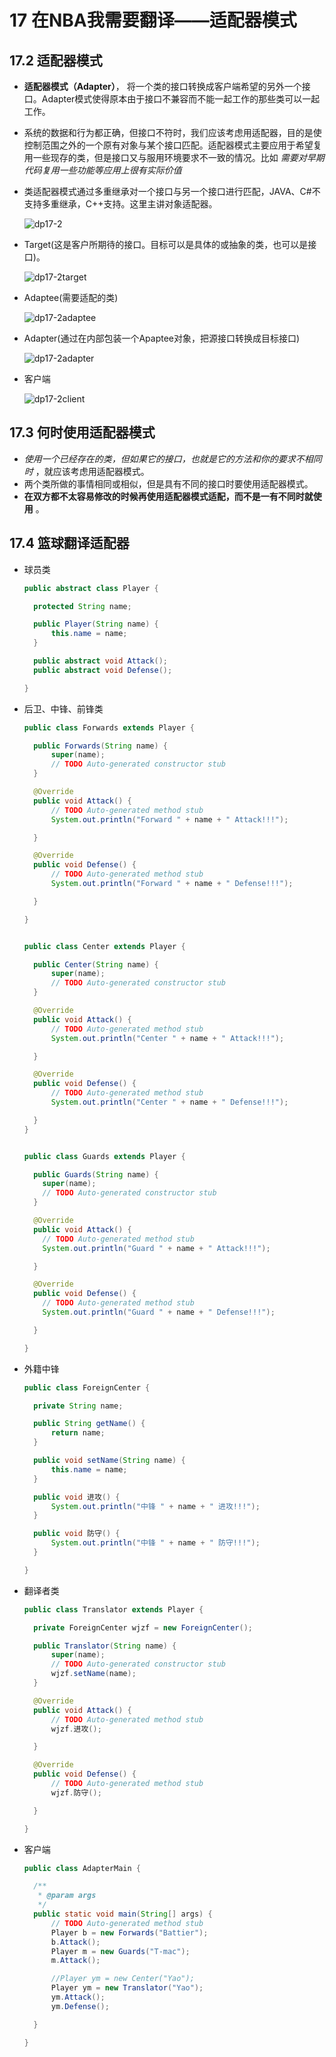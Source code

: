 # 17 在NBA我需要翻译——适配器模式

## 17.2 适配器模式

- **适配器模式（Adapter）**， 将一个类的接口转换成客户端希望的另外一个接口。Adapter模式使得原本由于接口不兼容而不能一起工作的那些类可以一起工作。
- 系统的数据和行为都正确，但接口不符时，我们应该考虑用适配器，目的是使控制范围之外的一个原有对象与某个接口匹配。适配器模式主要应用于希望复用一些现存的类，但是接口又与服用环境要求不一致的情况。比如 *需要对早期代码复用一些功能等应用上很有实际价值*
- 类适配器模式通过多重继承对一个接口与另一个接口进行匹配，JAVA、C#不支持多重继承，C++支持。这里主讲对象适配器。

  ![dp17-2](/assets/dp17-2.jpg)

- Target(这是客户所期待的接口。目标可以是具体的或抽象的类，也可以是接口)。

  ![dp17-2target](/assets/dp17-2target.jpg)

- Adaptee(需要适配的类)

  ![dp17-2adaptee](/assets/dp17-2adaptee.jpg)

- Adapter(通过在内部包装一个Apaptee对象，把源接口转换成目标接口)

  ![dp17-2adapter](/assets/dp17-2adapter.jpg)

- 客户端

  ![dp17-2client](/assets/dp17-2client.jpg)

## 17.3 何时使用适配器模式

- *使用一个已经存在的类，但如果它的接口，也就是它的方法和你的要求不相同时* ，就应该考虑用适配器模式。
- 两个类所做的事情相同或相似，但是具有不同的接口时要使用适配器模式。
- **在双方都不太容易修改的时候再使用适配器模式适配，而不是一有不同时就使用** 。

## 17.4 篮球翻译适配器

- 球员类

  ```java
  public abstract class Player {

  	protected String name;

  	public Player(String name) {
  		this.name = name;
  	}

  	public abstract void Attack();
  	public abstract void Defense();

  }
  ```

- 后卫、中锋、前锋类

  ```java
  public class Forwards extends Player {

  	public Forwards(String name) {
  		super(name);
  		// TODO Auto-generated constructor stub
  	}

  	@Override
  	public void Attack() {
  		// TODO Auto-generated method stub
  		System.out.println("Forward " + name + " Attack!!!");

  	}

  	@Override
  	public void Defense() {
  		// TODO Auto-generated method stub
  		System.out.println("Forward " + name + " Defense!!!");

  	}

  }


  public class Center extends Player {

  	public Center(String name) {
  		super(name);
  		// TODO Auto-generated constructor stub
  	}

  	@Override
  	public void Attack() {
  		// TODO Auto-generated method stub
  		System.out.println("Center " + name + " Attack!!!");

  	}

  	@Override
  	public void Defense() {
  		// TODO Auto-generated method stub
  		System.out.println("Center " + name + " Defense!!!");

  	}
  }


  public class Guards extends Player {

    public Guards(String name) {
      super(name);
      // TODO Auto-generated constructor stub
    }

    @Override
    public void Attack() {
      // TODO Auto-generated method stub
      System.out.println("Guard " + name + " Attack!!!");

    }

    @Override
    public void Defense() {
      // TODO Auto-generated method stub
      System.out.println("Guard " + name + " Defense!!!");

    }

  }
  ```

- 外籍中锋

  ```java
  public class ForeignCenter {

  	private String name;

  	public String getName() {
  		return name;
  	}

  	public void setName(String name) {
  		this.name = name;
  	}

  	public void 进攻() {
  		System.out.println("中锋 " + name + " 进攻!!!");
  	}

  	public void 防守() {
  		System.out.println("中锋 " + name + " 防守!!!");
  	}

  }  
  ```

- 翻译者类

  ```java
  public class Translator extends Player {

  	private ForeignCenter wjzf = new ForeignCenter();

  	public Translator(String name) {
  		super(name);
  		// TODO Auto-generated constructor stub
  		wjzf.setName(name);
  	}

  	@Override
  	public void Attack() {
  		// TODO Auto-generated method stub
  		wjzf.进攻();

  	}

  	@Override
  	public void Defense() {
  		// TODO Auto-generated method stub
  		wjzf.防守();

  	}

  }
  ```

- 客户端

  ```java
  public class AdapterMain {

  	/**
  	 * @param args
  	 */
  	public static void main(String[] args) {
  		// TODO Auto-generated method stub
  		Player b = new Forwards("Battier");
  		b.Attack();
  		Player m = new Guards("T-mac");
  		m.Attack();

  		//Player ym = new Center("Yao");
  		Player ym = new Translator("Yao");
  		ym.Attack();
  		ym.Defense();

  	}

  }
  ```
